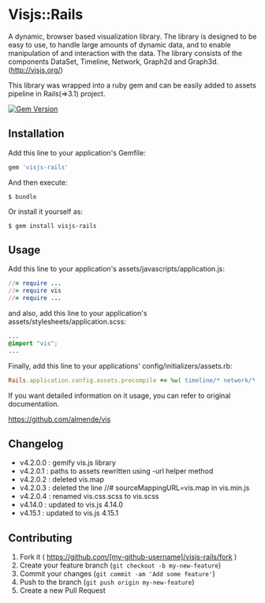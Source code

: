 # Visjs::Rails

A dynamic, browser based visualization library. The library is designed to be easy to use, to handle large amounts of dynamic data, and to enable manipulation of and interaction with the data. The library consists of the components DataSet, Timeline, Network, Graph2d and Graph3d. (http://visjs.org/)

This library was wrapped into a ruby gem and can be easily added to assets pipeline in Rails(=>3.1) project.

[![Gem Version](https://badge.fury.io/rb/visjs-rails.svg)](http://badge.fury.io/rb/visjs-rails)

## Installation

Add this line to your application's Gemfile:

```ruby
gem 'visjs-rails'
```

And then execute:

    $ bundle

Or install it yourself as:

    $ gem install visjs-rails

## Usage

Add this line to your application's assets/javascripts/application.js:

```ruby
//= require ...
//= require vis
//= require ...
```

and also, add this line to your application's assets/stylesheets/application.scss:

```css
...
@import "vis";
...
```

Finally, add this line to your applications' config/initializers/assets.rb:

```ruby
Rails.application.config.assets.precompile += %w( timeline/* network/* )
```

If you want detailed information on it usage, you can refer to original documentation.

https://github.com/almende/vis

## Changelog

  - v4.2.0.0 : gemify vis.js library
  - v4.2.0.1 : paths to assets rewritten using -url helper method
  - v4.2.0.2 : deleted vis.map
  - v4.2.0.3 : deleted the line //# sourceMappingURL=vis.map in vis.min.js
  - v4.2.0.4 : renamed vis.css.scss to vis.scss
  - v4.14.0  : updated to vis.js 4.14.0
  - v4.15.1  : updated to vis.js 4.15.1

## Contributing

1. Fork it ( https://github.com/[my-github-username]/visjs-rails/fork )
2. Create your feature branch (`git checkout -b my-new-feature`)
3. Commit your changes (`git commit -am 'Add some feature'`)
4. Push to the branch (`git push origin my-new-feature`)
5. Create a new Pull Request
